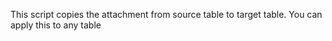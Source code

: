 This script copies the attachment from source table to target table.
You can apply this to any table
